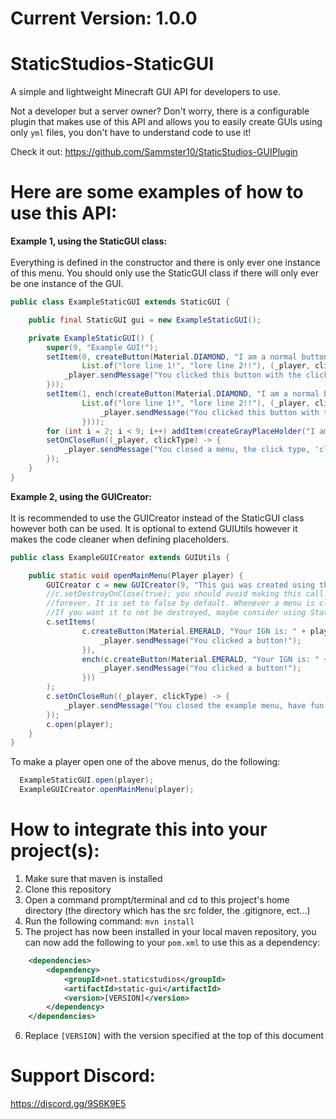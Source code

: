 # Current Version: 1.0.0

# StaticStudios-StaticGUI
A simple and lightweight Minecraft GUI API for developers to use.

Not a developer but a server owner? Don't worry, there is a configurable plugin that makes use of this API and allows you to easily create GUIs using only `yml` files, you don't have to understand code to use it!

Check it out: https://github.com/Sammster10/StaticStudios-GUIPlugin

# Here are some examples of how to use this API:

<b>Example 1, using the StaticGUI class:</b><br><br>
Everything is defined in the constructor and there is only ever one instance of this menu.
You should only use the StaticGUI class if there will only ever be one instance of the GUI.
```java
public class ExampleStaticGUI extends StaticGUI {

    public final StaticGUI gui = new ExampleStaticGUI();

    private ExampleStaticGUI() {
        super(9, "Example GUI!");
        setItem(0, createButton(Material.DIAMOND, "I am a normal button",
                List.of("lore line 1!", "lore line 2!!"), (_player, clickType) -> {
            _player.sendMessage("You clicked this button with the click type: " + clickType.name());
        }));
        setItem(1, ench(createButton(Material.DIAMOND, "I am a normal button but I am enchanted!",
                List.of("lore line 1!", "lore line 2!!"), (_player, clickType) -> {
                    _player.sendMessage("You clicked this button with the click type: " + clickType.name());
                })));
        for (int i = 2; i < 9; i++) addItem(createGrayPlaceHolder("I am a placeholder"));
        setOnCloseRun((_player, clickType) -> {
            _player.sendMessage("You closed a menu, the click type, 'clickType' in this case, will always be null when an on close event is run");
        });
    }
}
```

<b>Example 2, using the GUICreator:</b><br><br>
It is recommended to use the GUICreator instead of the StaticGUI class however both can be used.
It is optional to extend GUIUtils however it makes the code cleaner when defining placeholders.
```java
public class ExampleGUICreator extends GUIUtils {

    public static void openMainMenu(Player player) {
        GUICreator c = new GUICreator(9, "This gui was created using the GUICreator class!");
        //c.setDestroyOnClose(true); you should avoid making this call (in most cases) as it will keep ths GUI in memory
        //forever. It is set to false by default. Whenever a menu is closed, it is destroyed (taken out of memory) by default.
        //If you want it to not be destroyed, maybe consider using StaticGUI (applicable in most cases)
        c.setItems(
                c.createButton(Material.EMERALD, "Your IGN is: " + player.getName(), List.of("I am lore!"), (_player, clickType) -> {
                    _player.sendMessage("You clicked a button!");
                }),
                ench(c.createButton(Material.EMERALD, "Your IGN is: " + player.getName(), List.of("I am an enchanted button!"), (_player, clickType) -> {
                    _player.sendMessage("You clicked a button!");
                }))
        );
        c.setOnCloseRun((_player, clickType) -> {
            _player.sendMessage("You closed the example menu, have fun making your own!");
        });
        c.open(player);
    }
}
```


To make a player open one of the above menus, do the following:
```java
  ExampleStaticGUI.open(player);
  ExampleGUICreator.openMainMenu(player);
```

# How to integrate this into your project(s):
1. Make sure that maven is installed
2. Clone this repository
3. Open a command prompt/terminal and cd to this project's home directory (the directory which has the src folder, the .gitignore, ect...)
4. Run the following command: `mvn install`
5. The project has now been installed in your local maven repository, you can now add the following to your `pom.xml` to use this as a dependency:
```xml
    <dependencies>
        <dependency>
            <groupId>net.staticstudios</groupId>
            <artifactId>static-gui</artifactId>
            <version>[VERSION]</version>
        </dependency>
    </dependencies>
```
6. Replace `[VERSION]` with the version specified at the top of this document

# Support Discord:
https://discord.gg/9S6K9E5

